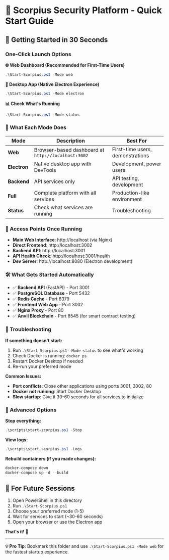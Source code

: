# 🦂 Scorpius Security Platform - Quick Start Guide

## 🚀 Getting Started in 30 Seconds

### One-Click Launch Options

**🌐 Web Dashboard (Recommended for First-Time Users)**
```powershell
.\Start-Scorpius.ps1 -Mode web
```

**📱 Desktop App (Native Electron Experience)**
```powershell
.\Start-Scorpius.ps1 -Mode electron
```

**📊 Check What's Running**
```powershell
.\Start-Scorpius.ps1 -Mode status
```

### 🎯 What Each Mode Does

| Mode | Description | Best For |
|------|-------------|----------|
| **Web** | Browser-based dashboard at `http://localhost:3002` | First-time users, demonstrations |
| **Electron** | Native desktop app with DevTools | Development, power users |
| **Backend** | API services only | API testing, development |
| **Full** | Complete platform with all services | Production-like environment |
| **Status** | Check what services are running | Troubleshooting |

### 🔗 Access Points Once Running

- **Main Web Interface**: http://localhost (via Nginx)
- **Direct Frontend**: http://localhost:3002
- **Backend API**: http://localhost:3001
- **API Health Check**: http://localhost:3001/health
- **Dev Server**: http://localhost:8080 (Electron development)

### 🛠️ What Gets Started Automatically

- ✅ **Backend API** (FastAPI) - Port 3001
- ✅ **PostgreSQL Database** - Port 5432
- ✅ **Redis Cache** - Port 6379
- ✅ **Frontend Web App** - Port 3002
- ✅ **Nginx Proxy** - Port 80
- ✅ **Anvil Blockchain** - Port 8545 (for smart contract testing)

### 🐛 Troubleshooting

**If something doesn't start:**
1. Run `.\Start-Scorpius.ps1 -Mode status` to see what's working
2. Check Docker is running: `docker ps`
3. Restart Docker Desktop if needed
4. Re-run your preferred mode

**Common Issues:**
- **Port conflicts**: Close other applications using ports 3001, 3002, 80
- **Docker not running**: Start Docker Desktop
- **Slow startup**: Give it 30-60 seconds for all services to initialize

### 🔧 Advanced Options

**Stop everything:**
```powershell
.\scripts\start-scorpius.ps1 -Stop
```

**View logs:**
```powershell
.\scripts\start-scorpius.ps1 -Logs
```

**Rebuild containers (if you made changes):**
```powershell
docker-compose down
docker-compose up -d --build
```

## 🎯 For Future Sessions

1. Open PowerShell in this directory
2. Run `.\Start-Scorpius.ps1` 
3. Choose your preferred mode (1-5)
4. Wait for services to start (~30-60 seconds)
5. Open your browser or use the Electron app

**That's it! 🎉**

---

**💡 Pro Tip**: Bookmark this folder and use `.\Start-Scorpius.ps1 -Mode web` for the fastest startup experience.
